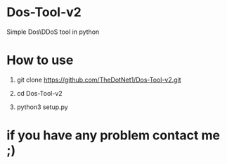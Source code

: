 # Dos-Tool-v2
Simple Dos\DDoS tool in python


# How to use

1) git clone https://github.com/TheDotNet1/Dos-Tool-v2.git

2) cd Dos-Tool-v2

3) python3 setup.py

# if you have any problem contact me ;)
